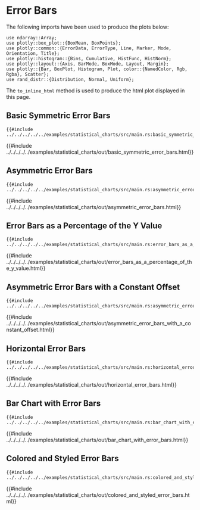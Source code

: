 # Error Bars

The following imports have been used to produce the plots below:

```rust,no_run
use ndarray::Array;
use plotly::box_plot::{BoxMean, BoxPoints};
use plotly::common::{ErrorData, ErrorType, Line, Marker, Mode, Orientation, Title};
use plotly::histogram::{Bins, Cumulative, HistFunc, HistNorm};
use plotly::layout::{Axis, BarMode, BoxMode, Layout, Margin};
use plotly::{Bar, BoxPlot, Histogram, Plot, color::{NamedColor, Rgb, Rgba}, Scatter};
use rand_distr::{Distribution, Normal, Uniform};

```

The `to_inline_html` method is used to produce the html plot displayed in this page.

## Basic Symmetric Error Bars
```rust,no_run
{{#include ../../../../../examples/statistical_charts/src/main.rs:basic_symmetric_error_bars}}
```

{{#include ../../../../../examples/statistical_charts/out/basic_symmetric_error_bars.html}}

## Asymmetric Error Bars
```rust,no_run
{{#include ../../../../../examples/statistical_charts/src/main.rs:asymmetric_error_bars}}
```

{{#include ../../../../../examples/statistical_charts/out/asymmetric_error_bars.html}}

## Error Bars as a Percentage of the Y Value
```rust,no_run
{{#include ../../../../../examples/statistical_charts/src/main.rs:error_bars_as_a_percentage_of_the_y_value}}
```

{{#include ../../../../../examples/statistical_charts/out/error_bars_as_a_percentage_of_the_y_value.html}}


## Asymmetric Error Bars with a Constant Offset
```rust,no_run
{{#include ../../../../../examples/statistical_charts/src/main.rs:asymmetric_error_bars_with_a_constant_offset}}
```

{{#include ../../../../../examples/statistical_charts/out/asymmetric_error_bars_with_a_constant_offset.html}}


## Horizontal Error Bars
```rust,no_run
{{#include ../../../../../examples/statistical_charts/src/main.rs:horizontal_error_bars}}
```

{{#include ../../../../../examples/statistical_charts/out/horizontal_error_bars.html}}


## Bar Chart with Error Bars
```rust,no_run
{{#include ../../../../../examples/statistical_charts/src/main.rs:bar_chart_with_error_bars}}
```

{{#include ../../../../../examples/statistical_charts/out/bar_chart_with_error_bars.html}}


## Colored and Styled Error Bars
```rust,no_run
{{#include ../../../../../examples/statistical_charts/src/main.rs:colored_and_styled_error_bars}}
```

{{#include ../../../../../examples/statistical_charts/out/colored_and_styled_error_bars.html}}